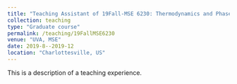 ```yaml
---
title: "Teaching Assistant of 19Fall-MSE 6230: Thermodynamics and Phase Equilibria of Materials"
collection: teaching
type: "Graduate course"
permalink: /teaching/19FallMSE6230
venue: "UVA, MSE"
date: 2019-8--2019-12
location: "Charlottesville, US"
---
```


This is a description of a teaching experience. 
